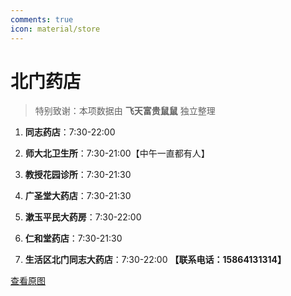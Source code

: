 ```yaml
---
comments: true
icon: material/store
---
```


# 北门药店

> 特别致谢：本项数据由 **飞天富贵鼠鼠** 独立整理

1. **同志药店**：7:30-22:00

2. **师大北卫生所**：7:30-21:00【中午一直都有人】

3. **教授花园诊所**：7:30-21:30

4. **广圣堂大药店**：7:30-21:30

5. **漱玉平民大药房**：7:30-22:00

6. **仁和堂药店**：7:30-21:30

7. **生活区北门同志大药店**：7:30-22:00 **【联系电话：15864131314】**

[查看原图](https://z1.ax1x.com/2023/09/16/pPfuwCD.png)

